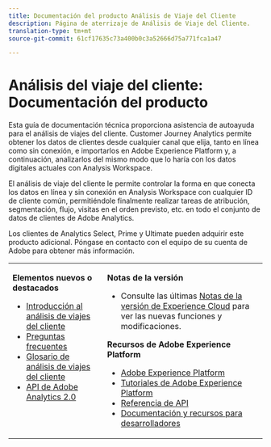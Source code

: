 ```yaml
---
title: Documentación del producto Análisis de Viaje del Cliente
description: Página de aterrizaje de Análisis de Viaje del Cliente.
translation-type: tm+mt
source-git-commit: 61cf17635c73a400b0c3a52666d75a771fca1a47

---
```



# Análisis del viaje del cliente: Documentación del producto

Esta guía de documentación técnica proporciona asistencia de autoayuda para el análisis de viajes del cliente. Customer Journey Analytics permite obtener los datos de clientes desde cualquier canal que elija, tanto en línea como sin conexión, e importarlos en Adobe Experience Platform y, a continuación, analizarlos del mismo modo que lo haría con los datos digitales actuales con Analysis Workspace.

El análisis de viaje del cliente le permite controlar la forma en que conecta los datos en línea y sin conexión en Analysis Workspace con cualquier ID de cliente común, permitiéndole finalmente realizar tareas de atribución, segmentación, flujo, visitas en el orden previsto, etc. en todo el conjunto de datos de clientes de Adobe Analytics.

Los clientes de Analytics Select, Prime y Ultimate pueden adquirir este producto adicional. Póngase en contacto con el equipo de su cuenta de Adobe para obtener más información.

<table frame="none"> 
 <tbody> 
  <tr> 
   <td colname="col1" colsep="0" rowsep="0" valign="top"> <p class="head"> <b>Elementos nuevos o destacados</b> </p> <p> 
     <ul> 
      <li><a href="https://docs.adobe.com/content/help/en/analytics-platform/using/cja-overview/cja-getting-started.html"> Introducción al análisis de viajes del cliente </a> </li> 
      <li><a href="https://docs.adobe.com/content/help/en/analytics-platform/using/cja-overview/cja-faq.html"> Preguntas frecuentes</a> </li> 
      <li><a href="https://docs.adobe.com/content/help/en/analytics-platform/using/cja-overview/cja-glossary.html"> Glosario de análisis de viajes del cliente</a> </li> 
      <li><a href="https://www.adobe.io/apis/experiencecloud/analytics/docs.html"> API de Adobe Analytics 2.0</a> </li> 
     </ul> </p> </td> 
   <td colname="col2" valign="top"> <p class="head"><b>Notas de la versión</b> </p> 
    <ul> 
     <li>Consulte las últimas <a href="https://docs.adobe.com/content/help/en/release-notes/experience-cloud/current.html" format="https" scope="external">Notas de la versión de Experience Cloud</a> para ver las nuevas funciones y modificaciones. </li> 
    </ul> <p class="head"> <b>Recursos de Adobe Experience Platform</b> </p> 
    <ul> 
     <li><a href="https://www.adobe.com/experience-platform.html" format="http" scope="external"> Adobe Experience Platform</a> </li> 
     <li> <a href="https://www.adobe.io/apis/experienceplatform/home/tutorials.html" format="https" scope="external"> Tutoriales de Adobe Experience Platform</a> </li> 
     <li><a href="https://www.adobe.io/apis/experienceplatform/home/api-reference.html" format="https" scope="external"> Referencia de API</a> </li> 
     <li><a href="https://www.adobe.com/experience-platform/documentation-and-developer-resources.html" format="https" scope="external"> Documentación y recursos para desarrolladores</a> </li> 
    </ul> </td> 
  </tr> 
 </tbody> 
</table>
